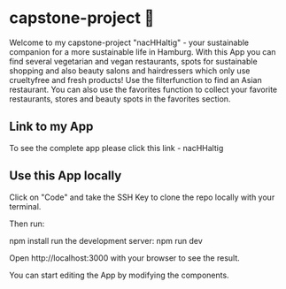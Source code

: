 # capstone-project 🌿
Welcome to my capstone-project "nacHHaltig" - your sustainable companion for a more sustainable life in Hamburg. With this App you can find several vegetarian and vegan restaurants, spots for sustainable shopping and also beauty salons and hairdressers which only use crueltyfree and fresh products! Use the filterfunction to find an Asian restaurant. You can also use the favorites function to collect your favorite restaurants, stores and beauty spots in the favorites section.

## Link to my App
To see the complete app please click this link - nacHHaltig

## Use this App locally
Click on "Code" and take the SSH Key to clone the repo locally with your terminal.

Then run:

npm install
run the development server: npm run dev

Open http://localhost:3000 with your browser to see the result.

You can start editing the App by modifying the components.
